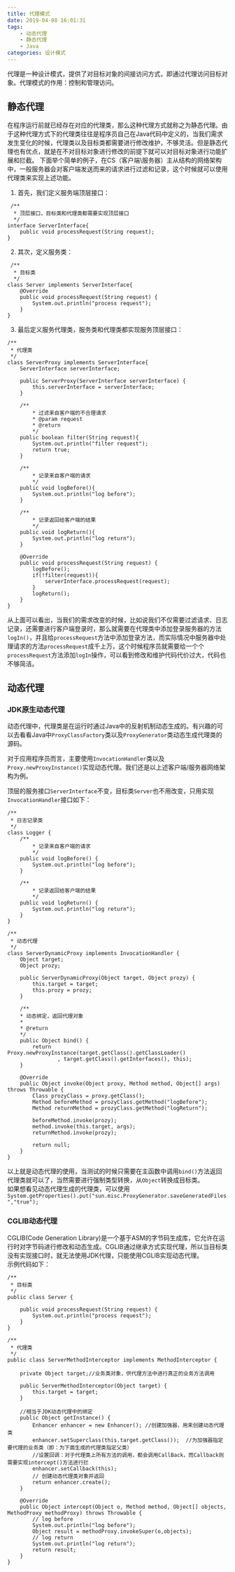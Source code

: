 ```yaml
---
title: 代理模式
date: 2019-04-08 16:01:31
tags: 
    - 动态代理
    - 静态代理
    - Java
categories: 设计模式
---
```


代理是一种设计模式，提供了对目标对象的间接访问方式，即通过代理访问目标对象。代理模式的作用：控制和管理访问。
<!-- more --> 
## 静态代理
在程序运行前就已经存在对应的代理类，那么这种代理方式就称之为静态代理。由于这种代理方式下的代理类往往是程序员自己在Java代码中定义的，当我们需求发生变化的时候，代理类以及目标类都需要进行修改维护，不够灵活。但是静态代理也有优点，就是在不对目标对象进行修改的前提下就可以对目标对象进行功能扩展和拦截。
下面举个简单的例子，在CS（客户端\服务器）主从结构的网络架构中，一般服务器会对客户端发送而来的请求进行过滤和记录，这个时候就可以使用代理类来实现上述功能。
1. 首先，我们定义服务端顶层接口：
```
 /**
  * 顶层接口，目标类和代理类都需要实现顶层接口
  */
interface ServerInterface{
    public void processRequest(String request);
}
```
2. 其次，定义服务类：

```
 /**
  * 目标类
  */
class Server implements ServerInterface{
    @Override
    public void processRequest(String request) {
        System.out.println("process request");
    }
}
```
3. 最后定义服务代理类，服务类和代理类都实现服务顶层接口：
```
/**
 * 代理类
 */
class ServerProxy implements ServerInterface{
    ServerInterface serverInterface;

    public ServerProxy(ServerInterface serverInterface) {
        this.serverInterface = serverInterface;
    }

    /**
        * 过滤来自客户端的不合理请求
        * @param request
        * @return
        */
    public boolean filter(String request){
        System.out.println("filter request");
        return true;
    }

    /**
        * 记录来自客户端的请求
        */
    public void logBefore(){
        System.out.println("log before");
    }

    /**
        * 记录返回给客户端的结果
        */
    public void logReturn(){
        System.out.println("log return");
    }

    @Override
    public void processRequest(String request) {
        logBefore();
        if(!filter(request)){
            serverInterface.processRequest(request);
        }
        logReturn();
    }
}
```
从上面可以看出，当我们的需求改变的时候，比如说我们不仅需要过滤请求、日志记录，还需要进行客户端登录时，那么就需要在代理类中添加登录服务器的方法`logIn()`，并且给`processRequest`方法中添加登录方法，而实际情况中服务器中处理请求的方法`processRequest`成千上万，这个时候程序员就需要给一个个`processRequest`方法添加`logIn`操作，可以看到修改和维护代码代价过大，代码也不够简洁。

## 动态代理
### JDK原生动态代理
动态代理中，代理类是在运行时通过Java中的反射机制动态生成的。有兴趣的可以去看看Java中`ProxyClassFactory`类以及`ProxyGenerator`类动态生成代理类的源码。

对于应用程序员而言，主要使用`InvocationHandler`类以及`Proxy.newProxyInstance()`实现动态代理。我们还是以上述客户端/服务器网络架构为例。

顶层的服务接口`ServerInterface`不变，目标类`Server`也不用改变，只用实现`InvocationHandler`接口如下：
```
/**
 * 日志记录类
 */
class Logger {
    /**
        * 记录来自客户端的请求
        */
    public void logBefore() {
        System.out.println("log before");
    }

    /**
        * 记录返回给客户端的结果
        */
    public void logReturn() {
        System.out.println("log return");
    }
}

/**
 * 动态代理
 */
class ServerDynamicProxy implements InvocationHandler {
    Object target;
    Object prozy;

    public ServerDynamicProxy(Object target, Object prozy) {
        this.target = target;
        this.prozy = prozy;
    }

    /**
    * 动态绑定，返回代理对象
    *
    * @return
    */
    public Object bind() {
        return Proxy.newProxyInstance(target.getClass().getClassLoader()
                , target.getClass().getInterfaces(), this);
    }

    @Override
    public Object invoke(Object proxy, Method method, Object[] args) throws Throwable {
        Class prozyClass = proxy.getClass();
        Method beforeMethod = prozyClass.getMethod("logBefore");
        Method returnMethod = prozyClass.getMethod("logReturn");

        beforeMethod.invoke(prozy);
        method.invoke(this.target, args);
        returnMethod.invoke(prozy);

        return null;
    }
}
```
以上就是动态代理的使用，当测试的时候只需要在主函数中调用`bind()`方法返回代理类就可以了，当然需要进行强制类型转换，从`Object`转换成目标类。  
如果想看见动态代理生成的代理类，可以使用`System.getProperties().put("sun.misc.ProxyGenerator.saveGeneratedFiles","true"); `

### CGLIB动态代理
CGLIB(Code Generation Library)是一个基于ASM的字节码生成库，它允许在运行时对字节码进行修改和动态生成。CGLIB通过继承方式实现代理，所以当目标类没有实现接口时，就无法使用JDK代理，只能使用CGLIB实现动态代理。  
示例代码如下：
```
/**
 * 目标类
 */
public class Server {

    public void processRequest(String request) {
        System.out.println("process request");
    }
}

/**
 * 代理类
 */
public class ServerMethodInterceptor implements MethodInterceptor {

    private Object target;//业务类对象，供代理方法中进行真正的业务方法调用

    public ServerMethodInterceptor(Object target) {
        this.target = target;
    }

    //相当于JDK动态代理中的绑定
    public Object getInstance() {
        Enhancer enhancer = new Enhancer(); //创建加强器，用来创建动态代理类
        enhancer.setSuperclass(this.target.getClass());  //为加强器指定要代理的业务类（即：为下面生成的代理类指定父类）
        //设置回调：对于代理类上所有方法的调用，都会调用CallBack，而Callback则需要实现intercept()方法进行拦
        enhancer.setCallback(this);
        // 创建动态代理类对象并返回
        return enhancer.create();
    }

    @Override
    public Object intercept(Object o, Method method, Object[] objects, MethodProxy methodProxy) throws Throwable {
        // log before
        System.out.println("log before");
        Object result = methodProxy.invokeSuper(o,objects);
        // log return
        System.out.println("log return");
        return result;
    }
}

```